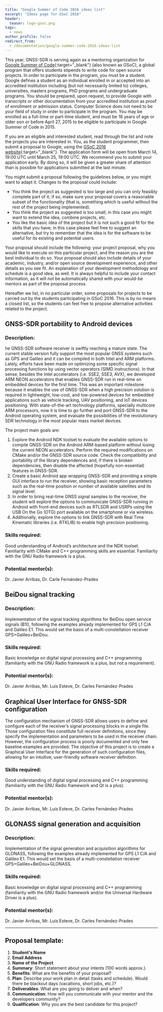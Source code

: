 ```yaml
---
title: "Google Summer of Code 2016 ideas list"
excerpt: "Ideas page for GSoC 2016"
header:
  teaser: logo-gsoc.png
tags:
  - news
author_profile: false
redirect_from:
  - /documentation/g​oogle-summer-code-2016-ideas-list
---
```


This year, GNSS-SDR is serving again as a mentoring organization for [Google Summer of Code](https://developers.google.com/open-source/gsoc/){:target="_blank"} (also known as GSoC), a global program that offers students stipends to write code for open source projects. In order to participate in the program, you must be a student. Google defines a student as an individual enrolled in or accepted into an accredited institution including (but not necessarily limited to) colleges, universities, masters programs, PhD programs and undergraduate programs. You should be prepared, upon request, to provide Google with transcripts or other documentation from your accredited institution as proof of enrollment or admission status. Computer Science does not need to be your field of study in order to participate in the program. You may be enrolled as a full-time or part-time student, and must be 18 years of age or older oon or before April 27, 2015 to be eligible to participate in Google Summer of Code in 2015.

If you are an eligible and interested student, read through the list and note the projects you are interested in. You, as the student programmer, then submit a proposal to Google, using the [GSoC 2016 website](https://summerofcode.withgoogle.com/){:target="_blank"}. The application form will be open from March 14, 19:00 UTC until March 25, 19:00 UTC. We recommend you to submit your application early. By doing so, it will be given a greater share of attention than is possible for applications submitted at the last minute.

You might submit a proposal following the guidelines below, or you might want to adapt it. Changes to the proposal could include:

  * You think the project as suggested is too large and you can only feasibly complete part of it; if so, make sure your proposal covers a reasonable subset of the functionality (that is, something which is useful without the rest of the project being implemented).
  * You think the project as suggested is too small; in this case you might want to extend the idea, combine projects, etc.
  * You like the basic idea of the project but it is not such a good fit for the skills that you have; in this case please feel free to suggest an alternative, but try to remember that the idea is for the software to be useful for its existing and potential users.

Your proposal should include the following: your project proposal, why you would like to execute on this particular project, and the reason you are the best individual to do so. Your proposal should also include details of your academic, industry, and/or open source development experience, and other details as you see fit. An explanation of your development methodology and schedule is a good idea, as well. It is always helpful to include your contact information, as it will not be automatically shared with your would-be mentors as part of the proposal process.

Hereafter we list, in no particular order, some proposals for projects to be carried out by the students participating in GSoC 2016. This is by no means a closed list, so the students can feel free to propose alternative activities related to the project.



## GNSS-SDR portability to Android devices

### Description:

he GNSS-SDR software receiver is swiftly reaching a mature state. The current stable version fully support the most popular GNSS systems such as GPS and Galileo and it can be compiled in both Intel and ARM platforms. Lately, efforts have been made on optimizing some specific signal processing functions by using vector operators (SIMD instructions). In that sense, besides the Intel accelerators (i.e. SSE2, SSE3, AVX), we developed ARM NEON accelerators that enables GNSS-SDR run in real-time on embedded devices for the first time. This was an important milestone because it enables the use of GNSS-SDR when a high precision solution is required in lightweight, low-cost, and low-powered devices for embedded applications such as vehicle tracking, UAV positioning, and IoT devices positioning. With state-of-the-art technology platforms, specially multicore ARM processors, now it is time to go further and port GNSS-SDR to the Android operating system, and evaluate the possibilities of the revolutionary SDR technology in the most popular mass market devices.

The project main goals are:

  1. Explore the Android NDK toolset to evaluate the available options to compile GNSS-SDR on the Android ARM-based platform without losing the current NEON accelerators. Perform the required modifications on CMake and/or the GNSS-SDR source code. Check the compatibility and portability of the library dependences and, if there is broken dependencies, then disable the affected (hopefully non-essential) features in GNSS-SDR.
  2. Create a basic Android app wrapping GNSS-SDR and providing a simple GUI interface to run the receiver, showing basic reception parameters such as the real-time position or number of available satellites and its signal level.
  3. In order to bring real-time GNSS signal samples to the receiver, the student will explore the options to communicate GNSS-SDR running in Android with front-end devices such as RTLSDR and USRPs using the USB On the Go (OTG) port available on the smartphone or via wireless.
  4. Additionally, explore the options to link GNSS-SDR with Real Time Kinematic libraries (i.e. RTKLIB) to enable high precision positioning.

### Skills required:

Good understanding of Android’s architecture and the NDK toolset. Familiarity with CMake and C++ programming skills are essential. Familiarity with the GNU Radio framework is a plus.

### Potential mentor(s):

Dr. Javier Arribas, Dr. Carle Fern&aacute;ndez-Prades



## BeiDou signal tracking

### Description:

Implementation of the signal tracking algorithms for BeiDou open service signals (B1I), following the examples already implemented for GPS L1 C/A and Galileo E1. This would set the basis of a multi-constellation receiver GPS+Galileo+BeiDou.

### Skills required:

Basic knowledge on digital signal processing and C++ programming (familiarity with the GNU Radio framework is a plus, but not a requirement).

### Potential mentor(s):

Dr. Javier Arribas, Mr. Luis Esteve, Dr. Carles Fern&aacute;ndez-Prades

## Graphical User Interface for GNSS-SDR configuration

The configuration mechanism of GNSS-SDR allows users to define and configure each of the receiver’s signal processing blocks in a single file. Those configuration files constitute full receiver definitions, since they specify the implementation and parameters to be used in the receiver chain. However, the configuration process is poorly documented and only few baseline examples are provided. The objective of this project is to create a Graphical User Interface for the generation of such configuration files, allowing for an intuitive, user-friendly software receiver definition.

### Skills required:

Good understanding of digital signal processing and C++ programming (familiarity with the GNU Radio framework and Qt is a plus).

### Potential mentor(s):

Dr. Javier Arribas, Mr. Luis Esteve, Dr. Carles Fern&aacute;ndez-Prades


## GLONASS signal generation and acquisition

### Description:

Implementation of the signal generation and acquisition algorithms for GLONASS, following the examples already implemented for GPS L1 C/A and Galileo E1. This would set the basis of a multi-constellation receiver GPS+Galileo+BeiDou+GLONASS.


### Skills required:

Basic knowledge on digital signal processing and C++ programming (familiarity with the GNU Radio framework and/or the Universal Hardware Driver is a plus).

### Potential mentor(s):

Dr. Javier Arribas, Mr. Luis Esteve, Dr. Carles Fern&aacute;ndez-Prades


--------


## Proposal template:

  1. **Student's Name**
  2. **Email Address**
  3. **Name of the Project**
  4. **Summary**: Short statement about your intents (100 words approx.).
  5. **Benefits**: What are the benefits of your proposal?
  6. **Plan**: Describe your work plan in detail (tasks and schedule). Would there be blackout days (vacations, short jobs, etc.)?
  7. **Deliverables**: What are you going to deliver and when?
  8. **Communication**: How will you communicate with your mentor and the developers community?
  9. **Qualification**: Why you are the best candidate for this project?
